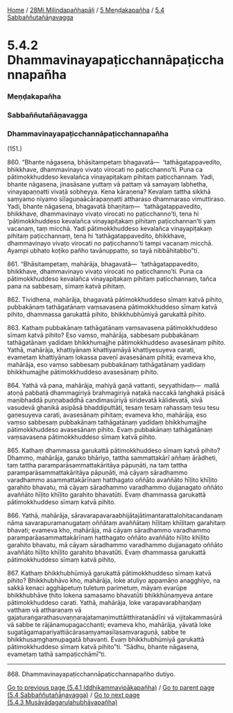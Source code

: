 
[Home](/) / [28Mi Milindapañhapāḷi](/tipitaka/28Mi.md) / [5 Meṇḍakapañha](/tipitaka/28Mi/5.md) / [5.4 Sabbaññutañāṇavagga](/tipitaka/28Mi/5/5.4.md)

# 5.4.2 Dhammavinayapaṭicchannāpaṭicchannapañha

### Meṇḍakapañha

### Sabbaññutañāṇavagga

### Dhammavinayapaṭicchannāpaṭicchannapañha

(151.)

860\. “Bhante nāgasena, bhāsitampetaṃ bhagavatā—  ‘tathāgatappavedito, bhikkhave, dhammavinayo vivaṭo virocati no paṭicchanno’ti. Puna ca pātimokkhuddeso kevalañca vinayapiṭakaṃ pihitaṃ paṭicchannaṃ. Yadi, bhante nāgasena, jinasāsane yuttaṃ vā pattaṃ vā samayaṃ labhetha, vinayapaṇṇatti vivaṭā sobheyya. Kena kāraṇena? Kevalaṃ tattha sikkhā saṃyamo niyamo sīlaguṇaācārapaṇṇatti attharaso dhammaraso vimuttiraso. Yadi, bhante nāgasena, bhagavatā bhaṇitaṃ—  ‘tathāgatappavedito, bhikkhave, dhammavinayo vivaṭo virocati no paṭicchanno’ti, tena hi ‘pātimokkhuddeso kevalañca vinayapiṭakaṃ pihitaṃ paṭicchannan’ti yaṃ vacanaṃ, taṃ micchā. Yadi pātimokkhuddeso kevalañca vinayapiṭakaṃ pihitaṃ paṭicchannaṃ, tena hi ‘tathāgatappavedito, bhikkhave, dhammavinayo vivaṭo virocati no paṭicchanno’ti tampi vacanaṃ micchā. Ayampi ubhato koṭiko pañho tavānuppatto, so tayā nibbāhitabbo”ti.

861\. “Bhāsitampetaṃ, mahārāja, bhagavatā—  ‘tathāgatappavedito, bhikkhave, dhammavinayo vivaṭo virocati no paṭicchanno’ti. Puna ca pātimokkhuddeso kevalañca vinayapiṭakaṃ pihitaṃ paṭicchannaṃ, tañca pana na sabbesaṃ, sīmaṃ katvā pihitaṃ.

862\. Tividhena, mahārāja, bhagavatā pātimokkhuddeso sīmaṃ katvā pihito, pubbakānaṃ tathāgatānaṃ vaṃsavasena pātimokkhuddeso sīmaṃ katvā pihito, dhammassa garukattā pihito, bhikkhubhūmiyā garukattā pihito.

863\. Kathaṃ pubbakānaṃ tathāgatānaṃ vaṃsavasena pātimokkhuddeso sīmaṃ katvā pihito? Eso vaṃso, mahārāja, sabbesaṃ pubbakānaṃ tathāgatānaṃ yadidaṃ bhikkhumajjhe pātimokkhuddeso avasesānaṃ pihito. Yathā, mahārāja, khattiyānaṃ khattiyamāyā khattiyesuyeva carati, evametaṃ khattiyānaṃ lokassa paveṇī avasesānaṃ pihitā; evameva kho, mahārāja, eso vaṃso sabbesaṃ pubbakānaṃ tathāgatānaṃ yadidaṃ bhikkhumajjhe pātimokkhuddeso avasesānaṃ pihito.

864\. Yathā vā pana, mahārāja, mahiyā gaṇā vattanti, seyyathidaṃ—  mallā atoṇā pabbatā dhammagiriyā brahmagiriyā naṭakā naccakā laṅghakā pisācā maṇibhaddā puṇṇabaddhā candimasūriyā siridevatā kālidevatā, sivā vasudevā ghanikā asipāsā bhaddiputtāti, tesaṃ tesaṃ rahassaṃ tesu tesu gaṇesuyeva carati, avasesānaṃ pihitaṃ; evameva kho, mahārāja, eso vaṃso sabbesaṃ pubbakānaṃ tathāgatānaṃ yadidaṃ bhikkhumajjhe pātimokkhuddeso avasesānaṃ pihito. Evaṃ pubbakānaṃ tathāgatānaṃ vaṃsavasena pātimokkhuddeso sīmaṃ katvā pihito.

865\. Kathaṃ dhammassa garukattā pātimokkhuddeso sīmaṃ katvā pihito? Dhammo, mahārāja, garuko bhāriyo, tattha sammattakārī aññaṃ ārādheti, taṃ tattha paramparāsammattakāritāya pāpuṇāti, na taṃ tattha paramparāsammattakāritāya pāpuṇāti, mā cāyaṃ sāradhammo varadhammo asammattakārīnaṃ hatthagato oññāto avaññāto hīḷito khīḷito garahito bhavatu, mā cāyaṃ sāradhammo varadhammo dujjanagato oññāto avaññāto hīḷito khīḷito garahito bhavatūti. Evaṃ dhammassa garukattā pātimokkhuddeso sīmaṃ katvā pihito.

866\. Yathā, mahārāja, sāravarapavaraabhijātajātimantarattalohitacandanaṃ nāma savarapuramanugataṃ oññātaṃ avaññātaṃ hīḷitaṃ khīḷitaṃ garahitaṃ bhavati; evameva kho, mahārāja, mā cāyaṃ sāradhammo varadhammo paramparāasammattakārīnaṃ hatthagato oññāto avaññāto hīḷito khīḷito garahito bhavatu, mā cāyaṃ sāradhammo varadhammo dujjanagato oññāto avaññāto hīḷito khīḷito garahito bhavatūti. Evaṃ dhammassa garukattā pātimokkhuddeso sīmaṃ katvā pihito.

867\. Kathaṃ bhikkhubhūmiyā garukattā pātimokkhuddeso sīmaṃ katvā pihito? Bhikkhubhāvo kho, mahārāja, loke atuliyo appamāṇo anagghiyo, na sakkā kenaci agghāpetuṃ tuletuṃ parimetuṃ, māyaṃ evarūpe bhikkhubhāve ṭhito lokena samasamo bhavatūti bhikkhūnaṃyeva antare pātimokkhuddeso carati. Yathā, mahārāja, loke varapavarabhaṇḍaṃ vatthaṃ vā attharaṇaṃ vā gajaturaṅgarathasuvaṇṇarajatamaṇimuttāitthiratanādīni vā vijitakammasūrā vā sabbe te rājānamupagacchanti; evameva kho, mahārāja, yāvatā loke sugatāgamapariyattiācārasaṃyamasīlasaṃvaraguṇā, sabbe te bhikkhusaṃghamupagatā bhavanti. Evaṃ bhikkhubhūmiyā garukattā pātimokkhuddeso sīmaṃ katvā pihito”ti. “Sādhu, bhante nāgasena, evametaṃ tathā sampaṭicchāmī”ti.

---

868\. Dhammavinayapaṭicchannāpaṭicchannapañho dutiyo.



[Go to previous page (5.4.1 Iddhikammavipākapañha)](/tipitaka/28Mi/5/5.4/5.4.1.md) / [Go to parent page (5.4 Sabbaññutañāṇavagga)](/tipitaka/28Mi/5/5.4.md) / [Go to next page (5.4.3 Musāvādagarulahubhāvapañha)](/tipitaka/28Mi/5/5.4/5.4.3.md)


